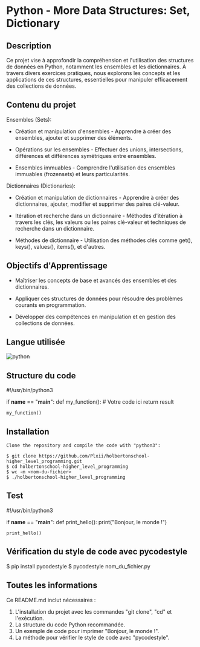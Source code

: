 # Python - More Data Structures: Set, Dictionary

## Description

Ce projet vise à approfondir la compréhension et l'utilisation des structures de données en Python, notamment les ensembles et les dictionnaires. À travers divers exercices pratiques, nous explorons les concepts et les applications de ces structures, essentielles pour manipuler efficacement des collections de données.

## Contenu du projet
Ensembles (Sets):

- Création et manipulation d'ensembles - Apprendre à créer des ensembles, ajouter et supprimer des éléments.

- Opérations sur les ensembles - Effectuer des unions, intersections, différences et différences symétriques entre ensembles.

- Ensembles immuables - Comprendre l'utilisation des ensembles immuables (frozensets) et leurs particularités.

Dictionnaires (Dictionaries):

- Création et manipulation de dictionnaires - Apprendre à créer des dictionnaires, ajouter, modifier et supprimer des paires clé-valeur.

- Itération et recherche dans un dictionnaire - Méthodes d'itération à travers les clés, les valeurs ou les paires clé-valeur et techniques de recherche dans un dictionnaire.

- Méthodes de dictionnaire - Utilisation des méthodes clés comme get(), keys(), values(), items(), et d'autres.

## Objectifs d'Apprentissage

- Maîtriser les concepts de base et avancés des ensembles et des dictionnaires.

- Appliquer ces structures de données pour résoudre des problèmes courants en programmation.

- Développer des compétences en manipulation et en gestion des collections de données.

## Langue utilisée

![python](https://img.shields.io/badge/language-python-blue)

## Structure du code

#!/usr/bin/python3

if __name__ == "__main__":
def my_function():
    # Votre code ici
    return result

    my_function()

## Installation

```
Clone the repository and compile the code with "python3":

$ git clone https://github.com/Plxii/holbertonschool-higher_level_programming.git
$ cd holbertonschool-higher_level_programming
$ wc -m <nom-du-fichier>
$ ./holbertonschool-higher_level_programming
```
## Test

#!/usr/bin/python3

if __name__ == "__main__":
    def print_hello():
    print("Bonjour, le monde !")

    print_hello()

## Vérification du style de code avec pycodestyle

$ pip install pycodestyle
$ pycodestyle nom_du_fichier.py

## Toutes les informations

Ce README.md inclut nécessaires :

1. L'installation du projet avec les commandes "git clone", "cd" et l'exécution.
2. La structure du code Python recommandée.
3. Un exemple de code pour imprimer "Bonjour, le monde !".
4. La méthode pour vérifier le style de code avec "pycodestyle".